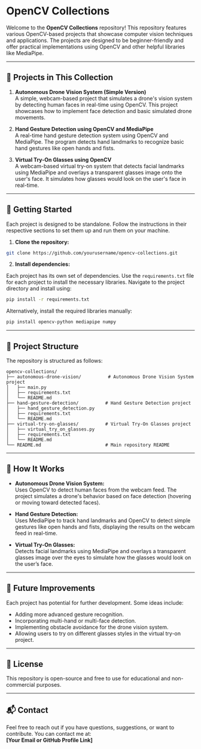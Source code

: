 # OpenCV Collections

Welcome to the **OpenCV Collections** repository! This repository features various OpenCV-based projects that showcase computer vision techniques and applications. The projects are designed to be beginner-friendly and offer practical implementations using OpenCV and other helpful libraries like MediaPipe.

---

## 📂 Projects in This Collection

1. **Autonomous Drone Vision System (Simple Version)**  
   A simple, webcam-based project that simulates a drone's vision system by detecting human faces in real-time using OpenCV. This project showcases how to implement face detection and basic simulated drone movements.
   
2. **Hand Gesture Detection using OpenCV and MediaPipe**  
   A real-time hand gesture detection system using OpenCV and MediaPipe. The program detects hand landmarks to recognize basic hand gestures like open hands and fists.
   
3. **Virtual Try-On Glasses using OpenCV**  
   A webcam-based virtual try-on system that detects facial landmarks using MediaPipe and overlays a transparent glasses image onto the user's face. It simulates how glasses would look on the user's face in real-time.

---

## 🚀 Getting Started

Each project is designed to be standalone. Follow the instructions in their respective sections to set them up and run them on your machine.

1. **Clone the repository:**

```bash
git clone https://github.com/yourusername/opencv-collections.git
```

2. **Install dependencies:**

Each project has its own set of dependencies. Use the `requirements.txt` file for each project to install the necessary libraries. Navigate to the project directory and install using:

```bash
pip install -r requirements.txt
```

Alternatively, install the required libraries manually:

```bash
pip install opencv-python mediapipe numpy
```

---

## 📁 Project Structure

The repository is structured as follows:

```
opencv-collections/
├── autonomous-drone-vision/          # Autonomous Drone Vision System project
│   ├── main.py
│   ├── requirements.txt
│   └── README.md
├── hand-gesture-detection/          # Hand Gesture Detection project
│   ├── hand_gesture_detection.py
│   ├── requirements.txt
│   └── README.md
├── virtual-try-on-glasses/          # Virtual Try-On Glasses project
│   ├── virtual_try_on_glasses.py
│   ├── requirements.txt
│   └── README.md
└── README.md                        # Main repository README
```

---

## 🧠 How It Works

- **Autonomous Drone Vision System:**  
  Uses OpenCV to detect human faces from the webcam feed. The project simulates a drone's behavior based on face detection (hovering or moving toward detected faces).

- **Hand Gesture Detection:**  
  Uses MediaPipe to track hand landmarks and OpenCV to detect simple gestures like open hands and fists, displaying the results on the webcam feed in real-time.

- **Virtual Try-On Glasses:**  
  Detects facial landmarks using MediaPipe and overlays a transparent glasses image over the eyes to simulate how the glasses would look on the user’s face.

---

## 🔮 Future Improvements

Each project has potential for further development. Some ideas include:

- Adding more advanced gesture recognition.
- Incorporating multi-hand or multi-face detection.
- Implementing obstacle avoidance for the drone vision system.
- Allowing users to try on different glasses styles in the virtual try-on project.

---

## 📜 License

This repository is open-source and free to use for educational and non-commercial purposes.

---

## 📬 Contact

Feel free to reach out if you have questions, suggestions, or want to contribute. You can contact me at:  
**[Your Email or GitHub Profile Link]**

